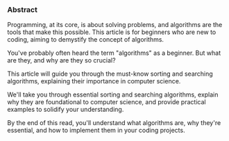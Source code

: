 ### Abstract

Programming, at its core, is about solving problems, and algorithms are the tools that make this possible. This article is for beginners who are new to coding, aiming to demystify the concept of algorithms.

You've probably often heard the term "algorithms" as a beginner. But what are they, and why are they so crucial?

This article will guide you through the must-know sorting and searching algorithms, explaining their importance in computer science.

We'll take you through essential sorting and searching algorithms, explain why they are foundational to computer science, and provide practical examples to solidify your understanding.

By the end of this read, you'll understand what algorithms are, why they're essential, and how to implement them in your coding projects.
